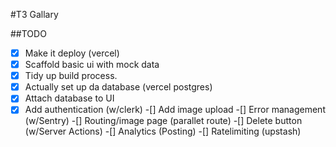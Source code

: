 #T3 Gallary

##TODO

-[x] Make it deploy (vercel)
-[x]  Scaffold basic ui with mock data
-[x] Tidy up build process.
-[x] Actually set up da database (vercel postgres)
-[x] Attach database to UI
-[x] Add authentication (w/clerk)
-[] Add image upload
-[] Error management (w/Sentry)
-[] Routing/image page (parallet route)
-[] Delete button (w/Server Actions)
-[] Analytics (Posting)
-[] Ratelimiting (upstash) 